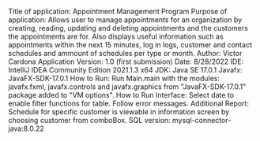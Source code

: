 Title of application: Appointment Management Program
Purpose of application: Allows user to manage appointments for an organization by creating, reading, updating and deleting appointments and the customers the appointments are for. Also displays useful information such as appointments within the next 15 minutes, log in logs, customer and contact schedules and ammount of schedules per type or month.
Author: Victor Cardona
Application Version: 1.0 (first submission)
Date: 8/28/2022
IDE: IntelliJ IDEA Community Edition 2021.1.3 x64
JDK: Java SE 17.0.1
Javafx: JavaFX-SDK-17.0.1
How to Run: Run Main.main with the modules: javafx.fxml, javafx.controls and javafx.graphics from "JavaFX-SDK-17.0.1" package added to "VM options".
How to Run Interface: Select date to enable filter functions for table. Follow error messages.
Additional Report: Schedule for specific customer is viewable in information screen by choosing customer from comboBox.
SQL version: mysql-connector-java:8.0.22
